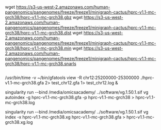 wget https://s3-us-west-2.amazonaws.com/human-pangenomics/pangenomes/freeze/freeze1/minigraph-cactus/hprc-v1.1-mc-grch38/hprc-v1.1-mc-grch38.gbz
wget https://s3-us-west-2.amazonaws.com/human-pangenomics/pangenomes/freeze/freeze1/minigraph-cactus/hprc-v1.1-mc-grch38/hprc-v1.1-mc-grch38.dist
wget https://s3-us-west-2.amazonaws.com/human-pangenomics/pangenomes/freeze/freeze1/minigraph-cactus/hprc-v1.1-mc-grch38/hprc-v1.1-mc-grch38.min
wget https://s3-us-west-2.amazonaws.com/human-pangenomics/pangenomes/freeze/freeze1/minigraph-cactus/hprc-v1.1-mc-grch38/hprc-v1.1-mc-grch38.snarls


##
 /usr/bin/time -v ~/bin/gfatools view -R chr12:25200000-25300000 ./hprc-v1.1-mc-grch38.gfa 2> test_chr12.gfa 1> test_chr12.log &


singularity run --bind /media/omicsacademy/ ../software/vg.1.50.1.sif vg autoindex -g hprc-v1.1-mc-grch38.gfa -p hprc-v1.1-mc-grch38 > hprc-v1.1-mc-grch38.log



 singularity run --bind /media/omicsacademy/ ../software/vg.1.50.1.sif vg index -x hprc-v1.1-mc-grch38.xg hprc-v1.1-mc-grch38.gfa > hprc-v1.1-mc-grch38.xg.log
